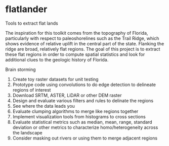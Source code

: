 # flatlander
Tools to extract flat lands

The inspiration for this toolkit comes from the topography of Florida, particularly with respect to paleoshorelines such as the Trail Ridge, which shows evidence of relative uplift in the central part of the state. Flanking the ridge are broad, relatively flat regions. The goal of this project is to extract these flat regions in order to compute spatial statistics and look for additional clues to the geologic history of Florida.

Brain storming
1) Create toy raster datasets for unit testing
2) Prototype code using convolutions to do edge detection to delineate regions of interest
3) Download SRTM, ASTER, LiDAR or other DEM raster
4) Design and evaluate various filters and rules to delinate the regions
5) See where the data leads you
6) Evaluate clumping algorithms to merge like regions together
7) Implement visualization tools from histograms to cross sections
8) Evaluate statistical metrics such as median, mean, range, standard deviation or other metrics to characterize homo/heterogeneity across the landscape
9) Consider masking out rivers or using them to merge adjacent regions
